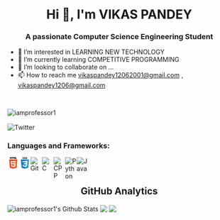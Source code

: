 <h1 align="center">Hi 👋, I'm VIKAS PANDEY</h1>
<h3 align="center">A passionate Computer Science Engineering Student</h3>

- 👀 I’m interested in LEARNING NEW TECHNOLOGY
- 🌱 I’m currently learning COMPETITIVE PROGRAMMING
- 💞️ I’m looking to collaborate on ...
- 📫 How to reach me vikaspandey12062001@gmail.com , vikaspandey1206@gmail.com

<br />

<p align="left"> <img src="https://komarev.com/ghpvc/?username=iamprofessor1&label=Profile%20views&color=0e75b6&style=flat" alt="iamprofessor1" /> </p>


<img src="https://user-images.githubusercontent.com/71402528/106022694-225cfd80-60ec-11eb-9d3d-78cf6bf8d2ef.gif" height="200px" width="400px" alt="Twitter" align="center">

### Languages and Frameworks:

<img align="left" alt="HTML5" width="26px" src="https://raw.githubusercontent.com/github/explore/80688e429a7d4ef2fca1e82350fe8e3517d3494d/topics/html/html.png" />
<img align="left" alt="CSS3" width="26px" src="https://raw.githubusercontent.com/github/explore/80688e429a7d4ef2fca1e82350fe8e3517d3494d/topics/css/css.png" />
<img align="left" alt="Git" width="26px" src="https://git-scm.com/images/logos/downloads/Git-Icon-1788C.png" />
<img align="left" alt="C" width="26px" src="https://img.icons8.com/color/50/000000/c-programming.png"/>
<img align="left" alt="CPP" width="26px" src="https://www.freeiconspng.com/uploads/c--logo-icon-0.png"/>
<img align="left" alt="Python" width="26px" src="https://img.icons8.com/color/48/000000/python--v1.png"/>
<img align="left" alt="Java" width="26px" src="https://image.flaticon.com/icons/png/512/226/226777.png"/>

<br/><br/>

<h2 align="center">GitHub Analytics</h2>
<img align="center" alt="iamprofessor1's Github Stats" src="https://github-readme-stats.vercel.app/api?username=iamprofessor1&show_icons=true&hide_border=true&theme=algolia"/>
<img align="center" height="180em" src="https://github-readme-stats-eight-theta.vercel.app/api/top-langs/?username=iamprofessor1&layout=compact&langs_count=8&theme=algolia"/>
<img align="center" width="50%" src="https://github-readme-streak-stats.herokuapp.com/?user=iamprofessor1&show_icons=true&locale=en&layout=compact&theme=algolia&line_height=0" />

<!--## 🏆 Github Profile Trophy

[![trophy](https://github-profile-trophy.vercel.app/?username=iamprofessor1&theme=buddhism&row=2&column=4)](https://github.com/iamprofessor1/github-profile-trophy)-->


<!---
iamprofessor1/iamprofessor1 is a ✨ special ✨ repository because its `README.md` (this file) appears on your GitHub profile.
You can click the Preview link to take a look at your changes.
--->
